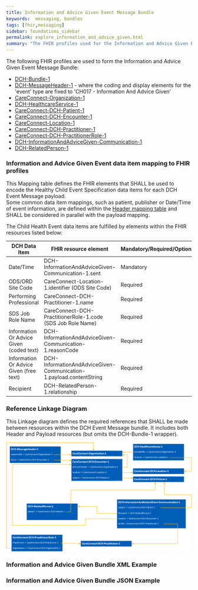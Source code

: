 ```yaml
---
title: Information and Advice Given Event Message Bundle
keywords:  messaging, bundles
tags: [fhir,messaging]
sidebar: foundations_sidebar
permalink: explore_information_and_advice_given.html
summary: "The FHIR profiles used for the Information and Advice Given Event Message Bundle"
---
```


The following FHIR profiles are used to form the Information and Advice Given Event Message Bundle:

- [DCH-Bundle-1](https://fhir.nhs.uk/STU3/StructureDefinition/DCH-Bundle-1)
- [DCH-MessageHeader-1](https://fhir.nhs.uk/STU3/StructureDefinition/DCH-MessageHeader-1) - where the coding and display elements for the 'event' type are fixed to 'CH017 - Information And Advice Given'
- [CareConnect-Organization-1](https://fhir.hl7.org.uk/STU3/StructureDefinition/CareConnect-Organization-1)
- [DCH-HealthcareService-1](https://fhir.nhs.uk/STU3/StructureDefinition/DCH-HealthcareService-1)
- [CareConnect-DCH-Patient-1](https://fhir.nhs.uk/STU3/StructureDefinition/CareConnect-DCH-Patient-1)
- [CareConnect-DCH-Encounter-1](https://fhir.nhs.uk/STU3/StructureDefinition/CareConnect-DCH-Encounter-1)
- [CareConnect-Location-1](https://fhir.hl7.org.uk/STU3/StructureDefinition/CareConnect-Location-1)
- [CareConnect-DCH-Practitioner-1](https://fhir.nhs.uk/STU3/StructureDefinition/CareConnect-DCH-Practitioner-1)
- [CareConnect-DCH-PractitionerRole-1](https://fhir.nhs.uk/STU3/StructureDefinition/CareConnect-DCH-PractitionerRole-1)
- [DCH-InformationAndAdviceGiven-Communication-1](https://fhir.nhs.uk/STU3/StructureDefinition/DCH-InformationAndAdviceGiven-Communication-1)
- [DCH-RelatedPerson-1](https://fhir.nhs.uk/STU3/StructureDefinition/DCH-RelatedPerson-1)


### Information and Advice Given Event data item mapping to FHIR profiles ###

This Mapping table defines the FHIR elements that SHALL be used to encode the Healthy Child Event Specification data items for each DCH Event Message payload.  
Some common data item mappings, such as patient, publisher or Date/Time of event information, are defined within the [Header mapping table](../explore_event_header_design.html) and SHALL be considered in parallel with the payload mapping.

The Child Health Event data items are fulfilled by elements within the FHIR resources listed below:

| DCH Data Item               | FHIR resource element                                               | Mandatory/Required/Optional | Note                    |
|-----------------------------|---------------------------------------------------------------------|-----------------------------|-------------------------|
| Date/Time                        | DCH-InformationAndAdviceGiven-Communication-1.sent                            | Mandatory                   | Format is YYYY-MM-DD”T”HH:MM:SS                       |
| ODS/ORD Site Code              | CareConnect-Location-1.identifier (ODS Site Code)               | Required                   |                         |
| Performing Professional          | CareConnect-DCH-Practitioner-1.name                                 | Required                   |                         |
| SDS Job Role Name           | CareConnect-DCH-PractitionerRole-1.code (SDS Job Role Name) 		| Required                   |                         |
| Information Or Advice Given (coded text) | DCH-InformationAndAdviceGiven-Communication-1.reasonCode  | Required                    |                         |
| Information Or Advice Given (free text) | DCH-InformationAndAdviceGiven-Communication-1.payload.contentString  | Required                    |                         |
| Recipient                   | DCH-RelatedPerson-1.relationship                                    | Required                    |                         |

### Reference Linkage Diagram ###

This Linkage diagram defines the required references that SHALL be made between resources within the DCH Event Message bundle. It includes both Header and Payload resources (but omits the DCH-Bundle-1 wrapper).

<img src="images/explore/InformationAndAdviceGiven.png">

### Information and Advice Given Bundle XML Example ###

<script src="https://gist.github.com/IOPS-DEV/23d2e722f353f904501a853e7054b56a.js"></script>

###  Information and Advice Given Bundle JSON Example ###

<script src="https://gist.github.com/IOPS-DEV/86d31cb3975134db49f826b9fd93b2d1.js"></script>
